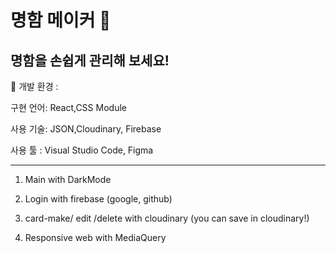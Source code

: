 # 명함 메이커 🔖
## 명함을 손쉽게 관리해 보세요!

📍 개발 환경 :

  구현 언어: React,CSS Module

  사용 기술: JSON,Cloudinary, Firebase

  사용 툴 : Visual Studio Code, Figma

---

1. Main with DarkMode


2. Login with firebase (google, github)


3. card-make/ edit /delete with cloudinary (you can save in cloudinary!)


4. Responsive web with MediaQuery
